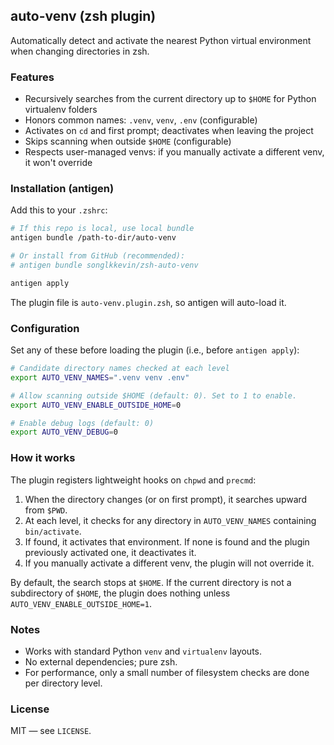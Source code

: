 ## auto-venv (zsh plugin)

Automatically detect and activate the nearest Python virtual environment when changing directories in zsh.

### Features

- Recursively searches from the current directory up to `$HOME` for Python virtualenv folders
- Honors common names: `.venv`, `venv`, `.env` (configurable)
- Activates on `cd` and first prompt; deactivates when leaving the project
- Skips scanning when outside `$HOME` (configurable)
- Respects user-managed venvs: if you manually activate a different venv, it won't override

### Installation (antigen)

Add this to your `.zshrc`:

```zsh
# If this repo is local, use local bundle
antigen bundle /path-to-dir/auto-venv

# Or install from GitHub (recommended):
# antigen bundle songlkkevin/zsh-auto-venv

antigen apply
```

The plugin file is `auto-venv.plugin.zsh`, so antigen will auto-load it.

### Configuration

Set any of these before loading the plugin (i.e., before `antigen apply`):

```zsh
# Candidate directory names checked at each level
export AUTO_VENV_NAMES=".venv venv .env"

# Allow scanning outside $HOME (default: 0). Set to 1 to enable.
export AUTO_VENV_ENABLE_OUTSIDE_HOME=0

# Enable debug logs (default: 0)
export AUTO_VENV_DEBUG=0
```

### How it works

The plugin registers lightweight hooks on `chpwd` and `precmd`:

1. When the directory changes (or on first prompt), it searches upward from `$PWD`.
2. At each level, it checks for any directory in `AUTO_VENV_NAMES` containing `bin/activate`.
3. If found, it activates that environment. If none is found and the plugin previously activated one, it deactivates it.
4. If you manually activate a different venv, the plugin will not override it.

By default, the search stops at `$HOME`. If the current directory is not a subdirectory of `$HOME`, the plugin does nothing unless `AUTO_VENV_ENABLE_OUTSIDE_HOME=1`.

### Notes

- Works with standard Python `venv` and `virtualenv` layouts.
- No external dependencies; pure zsh.
- For performance, only a small number of filesystem checks are done per directory level.

### License

MIT — see `LICENSE`.


